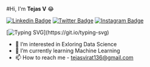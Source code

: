 <!---
moodyviper/moodyviper is a ✨ special ✨ repository because its `README.md` (this file) appears on your GitHub profile.
You can click the Preview link to take a look at your changes.
--->
#Hi, I'm **Tejas V** :joy: 




[![Linkedin Badge](https://img.shields.io/badge/-LinkedIn-0e76a8?style=flat-square&logo=Linkedin&logoColor=white)](https://www.linkedin.com/in/tejas-v-2063411a6/)
[![Twitter Badge](https://img.shields.io/badge/-Twitter-00acee?style=flat-square&logo=Twitter&logoColor=white)](https://twitter.com/tejasvirat136)
[![Instagram Badge](https://img.shields.io/badge/-Instagram-e4405f?style=flat-square&logo=Instagram&logoColor=white)](https://www.instagram.com/sensitive_stud_36_)
<!-- [![Medium Badge](https://img.shields.io/badge/Medium-12100E?style=flat-square&logo=Medium&logoColor=white)](https://medium.com/@me)  -->

[![Typing SVG](https://readme-typing-svg.herokuapp.com?font=comfortaa&color=%23F77B93&size=25&height=40&lines=Nice+to+e-meet+you!;I'm+a+Data+Science+Aspirant;)](https://git.io/typing-svg)

- 👀 I’m interested in Exloring Data Science
- 🌱 I’m currently learning Machine Learning
- 📫 How to reach me - tejasvirat136@gmail.com

